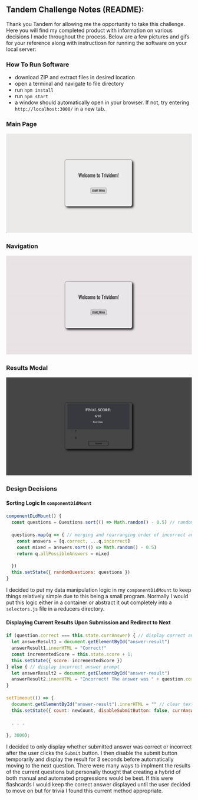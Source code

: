 ## Tandem Challenge Notes (README):
Thank you Tandem for allowing me the opportunity to take this challenge. Here you will find my completed product with information on various decisions I made throughout the process. Below are a few pictures and gifs for your reference along with instructiosn for running the software on your local server:

### How To Run Software
* download ZIP and extract files in desired location
* open a terminal and navigate to file directory
* run `npm install`
* run `npm start`
* a window should automatically open in your browser. If not, try entering `http://localhost:3000/` in a new tab.

### Main Page
![first-load](https://github.com/Shaphen/tandem-coding-challenge/blob/master/src/resources/welcome-page.png)

### Navigation
![navigation](https://github.com/Shaphen/tandem-coding-challenge/blob/master/src/resources/trividem.gif)

### Results Modal
![results](https://github.com/Shaphen/tandem-coding-challenge/blob/master/src/resources/results_modal.png)

### Design Decisions

#### Sorting Logic In `componentDidMount`
```javascript
componentDidMount() {
  const questions = Questions.sort(() => Math.random() - 0.5) // randomize copy of questions list;
    
  questions.map(q => { // merging and rearranging order of incorrect answers with correct answer
    const answers = [q.correct, ...q.incorrect]
    const mixed = answers.sort(() => Math.random() - 0.5)
    return q.allPossibleAnswers = mixed
      
  })
  this.setState({ randomQuestions: questions })
}
```
I decided to put my data manipulation logic in my `componentDidMount` to keep things relatively simple due to this being a small program. Normally I would put this logic either in a container or abstract it out completely into a `selectors.js` file in a reducers directory.

#### Displaying Current Results Upon Submission and Redirect to Next
```javascript
if (question.correct === this.state.currAnswer) { // display correct and increment score
  let answerResult1 = document.getElementById("answer-result")
  answerResult1.innerHTML = "Correct!"
  const incrementedScore = this.state.score + 1;
  this.setState({ score: incrementedScore })
} else { // display incorrect answer prompt
  let answerResult2 = document.getElementById("answer-result")
  answerResult2.innerHTML = "Incorrect! The answer was " + question.correct
}

setTimeout(() => {
  document.getElementById("answer-result").innerHTML = "" // clear text for result
  this.setState({ count: newCount, disableSubmitButton: false, currAnswer: "" }) // change state at end

  . . .

}, 3000);
```
I decided to only display whether submitted answer was correct or incorrect after the user clicks the `Submit` button. I then disable the submit button temporarily and display the result for 3 seconds before automatically moving to the next question. There were many ways to implment the results of the current questions but personally thought that creating a hybrid of both manual and automated progressions would be best. If this were flashcards I would keep the correct answer displayed until the user decided to move on but for trivia I found this current method appropriate.
